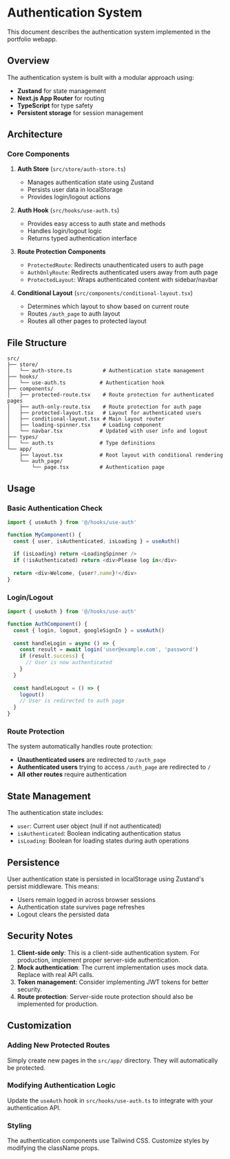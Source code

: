 # Authentication System

This document describes the authentication system implemented in the portfolio webapp.

## Overview

The authentication system is built with a modular approach using:
- **Zustand** for state management
- **Next.js App Router** for routing
- **TypeScript** for type safety
- **Persistent storage** for session management

## Architecture

### Core Components

1. **Auth Store** (`src/store/auth-store.ts`)
   - Manages authentication state using Zustand
   - Persists user data in localStorage
   - Provides login/logout actions

2. **Auth Hook** (`src/hooks/use-auth.ts`)
   - Provides easy access to auth state and methods
   - Handles login/logout logic
   - Returns typed authentication interface

3. **Route Protection Components**
   - `ProtectedRoute`: Redirects unauthenticated users to auth page
   - `AuthOnlyRoute`: Redirects authenticated users away from auth page
   - `ProtectedLayout`: Wraps authenticated content with sidebar/navbar

4. **Conditional Layout** (`src/components/conditional-layout.tsx`)
   - Determines which layout to show based on current route
   - Routes `/auth_page` to auth layout
   - Routes all other pages to protected layout

## File Structure

```
src/
├── store/
│   └── auth-store.ts          # Authentication state management
├── hooks/
│   └── use-auth.ts           # Authentication hook
├── components/
│   ├── protected-route.tsx    # Route protection for authenticated pages
│   ├── auth-only-route.tsx    # Route protection for auth page
│   ├── protected-layout.tsx   # Layout for authenticated users
│   ├── conditional-layout.tsx # Main layout router
│   ├── loading-spinner.tsx    # Loading component
│   └── navbar.tsx            # Updated with user info and logout
├── types/
│   └── auth.ts               # Type definitions
└── app/
    ├── layout.tsx            # Root layout with conditional rendering
    └── auth_page/
        └── page.tsx          # Authentication page
```

## Usage

### Basic Authentication Check

```typescript
import { useAuth } from '@/hooks/use-auth'

function MyComponent() {
  const { user, isAuthenticated, isLoading } = useAuth()
  
  if (isLoading) return <LoadingSpinner />
  if (!isAuthenticated) return <div>Please log in</div>
  
  return <div>Welcome, {user?.name}!</div>
}
```

### Login/Logout

```typescript
import { useAuth } from '@/hooks/use-auth'

function AuthComponent() {
  const { login, logout, googleSignIn } = useAuth()
  
  const handleLogin = async () => {
    const result = await login('user@example.com', 'password')
    if (result.success) {
      // User is now authenticated
    }
  }
  
  const handleLogout = () => {
    logout()
    // User is redirected to auth page
  }
}
```

### Route Protection

The system automatically handles route protection:

- **Unauthenticated users** are redirected to `/auth_page`
- **Authenticated users** trying to access `/auth_page` are redirected to `/`
- **All other routes** require authentication

## State Management

The authentication state includes:
- `user`: Current user object (null if not authenticated)
- `isAuthenticated`: Boolean indicating authentication status
- `isLoading`: Boolean for loading states during auth operations

## Persistence

User authentication state is persisted in localStorage using Zustand's persist middleware. This means:
- Users remain logged in across browser sessions
- Authentication state survives page refreshes
- Logout clears the persisted data

## Security Notes

1. **Client-side only**: This is a client-side authentication system. For production, implement proper server-side authentication.
2. **Mock authentication**: The current implementation uses mock data. Replace with real API calls.
3. **Token management**: Consider implementing JWT tokens for better security.
4. **Route protection**: Server-side route protection should also be implemented for production.

## Customization

### Adding New Protected Routes

Simply create new pages in the `src/app/` directory. They will automatically be protected.

### Modifying Authentication Logic

Update the `useAuth` hook in `src/hooks/use-auth.ts` to integrate with your authentication API.

### Styling

The authentication components use Tailwind CSS. Customize styles by modifying the className props. 